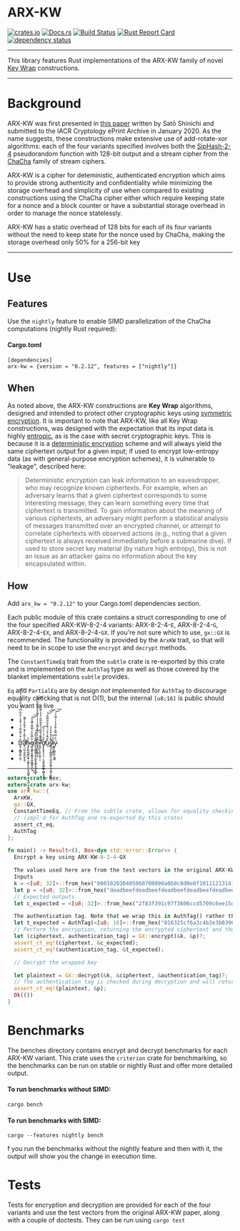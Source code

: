 # ARX-KW

[![crates.io](https://img.shields.io/crates/v/arx-kw.svg)](https://crates.io/crates/arx-kw)
[![Docs.rs](https://docs.rs/arx-kw/badge.svg)](https://docs.rs/arx-kw)
[![Build Status](https://www.travis-ci.com/mcaveniathor/arx-kw.svg?branch=main)](https://www.travis-ci.com/mcaveniathor/arx-kw)
[![Rust Report Card](https://rust-reportcard.xuri.me/badge/github.com/mcaveniathor/arx-kw)](https://rust-reportcard.xuri.me/report/github.com/mcaveniathor/arx-kw)
[![dependency status](https://deps.rs/crate/arx-kw/0.2.12/status.svg)](https://deps.rs/crate/arx-kw/0.2.12)

---

This library features Rust implementations of the ARX-KW family of novel [Key Wrap](https://wikipedia.org/wiki/Key_Wrap) constructions.

---

# Background

ARX-KW was first presented in [this paper](https://ia.cr/2020/059) written by Satō Shinichi and submitted to the IACR Cryptology ePrint Archive in January 2020. As the name
suggests, these constructions make extensive use of add-rotate-xor algorithms: each of the four
variants specified involves both the [SipHash-2-4](https://wikipedia.org/wiki/SipHash) pseudorandom function with 128-bit output and
a stream cipher from the [ChaCha](https://wikipedia.org/wiki/Salsa20) family of stream ciphers.

ARX-KW is a cipher for deteministic, authenticated encryption which aims to provide strong
authenticity and confidentiality while minimizing the storage overhead and simplicity of use
when compared to existing constructions using the ChaCha cipher either which require keeping state for a nonce and 
a block counter or have a substantial storage overhead in order to manage the nonce
statelessly.

ARX-KW has a static overhead of 128 bits for each of its four variants without the need to keep
state for the nonce used by ChaCha, making the storage overhead only 50% for a 256-bit key

---

# Use



## Features

Use the `nightly` feature to enable SIMD parallelization of the ChaCha computations (nightly Rust required):
#### Cargo.toml

```
[dependencies]
arx-kw = {version = "0.2.12", features = ["nightly"]}
```

## When

As noted above, the ARX-KW constructions are **Key Wrap** algorithms, designed and intended to
protect other cryptographic keys using [symmetric encryption](https://wikipedia.org/wiki/Symmetric_encryption). It is important to note that ARX-KW, like all Key Wrap constructions, 
was designed with the expectation that its input data is highly [entropic](https://wikipedia.org/wiki/Entropic_security), as is the case with secret cryptographic keys. This is because it is
a [deterministic encryption](https://wikipedia.org/wiki/Deterministic_encryption) scheme and
will always yield the same ciphertext output for a given input; if used to encrypt low-entropy
data (as with general-purpose encryption schemes), it is vulnerable to "leakage", described here:

> Deterministic encryption can leak information to an eavesdropper, who may recognize known ciphertexts. For example, when an adversary learns that a given ciphertext corresponds to some interesting message, they can learn something every time that ciphertext is transmitted. To gain information about the meaning of various ciphertexts, an adversary might perform a statistical analysis of messages transmitted over an encrypted channel, or attempt to correlate ciphertexts with observed actions (e.g., noting that a given ciphertext is always received immediately before a submarine dive). If used to store secret key material (by nature high entropy), this is not an issue as an attacker gains no information about the key encapsulated within. 

## How

Add `arx_kw = "0.2.12"` to your Cargo.toml dependencies section.
 
Each public module of this crate contains a struct corresponding to one of the four specified
ARX-KW-8-2-4 variants: ARX-8-2-4-`E`, ARX-8-2-4-`G`, ARX-8-2-4-`EX`, and ARX-8-2-4-`GX`. If you're not
sure which to use, `gx::GX` is recommended. The functionality is provided by the `ArxKW` trait,
so that will need to be in scope to use the `encrypt` and `decrypt` methods.


The
`ConstantTimeEq` trait from the `subtle` crate is re-exported by this crate and is implemented
on the `AuthTag` type as well as those covered by the blanket implementations `subtle`
provides.

`Eq` and `PartialEq` are by design *not* implemented for `AuthTag` to discourage equality
checking that is not O(1), but the internal `[u8;16]` is public should you want to live 


-
-
-
- Ḑ̷͉͎̺̳̭͖̗̦̪͓̂͗͒̓̅̆̋̐́̓̓̎̊͐̍̂̈͂̇͆̇͐̉̈̄̈́̈́̓̓̾͒̕͠à̸̢̛̤̠̺̩̱̤̭̪̮̙͈̱̀̍͂̋̓̓͊̈́͊̋̀̾͌͂͘͘̚n̶̡̡̢̪̼̲̫̪̯͖̟͕͚̬̠̥̫̱̮̖̼̪͚̜͙̥̬̙̪̩̮̞̰̼̲̭̏̀̀ģ̸̨̧̳̟͙͙̳̘̥͖̮̼̻͍̯̦̖͋͆̃̏͛̒̌̅͊̃̿̄̒̋͜͜͝͝ͅ ̸̧̟̼͉̳̰̥̮̙͈͖͙͎͇̙͍͚͔͒͋͋̋̒̚͠ͅͅͅè̵̡̘̲̪͔̪̥̹̟̾̅̓͛̐̐̽̅͌̊̓̔̍̓̿̊̆̂̈́͑̽̅̿̚͝͝r̵̛̭̺̠̙̞̫̗̞̪̗̹͎͌͌͌̒̏̌̅̇̉̑̂͋̅̅̀̔̉̾̋̅̏̓͘̚ờ̸̢̡̢̥̟̗̘͉̠̣͕̮͈͍͉̳̫̲̖͖̻̝̯̟͂̊̈́͑̇́͛̏͜͠u̷̎͋͂̽̉͒́̈́̑̋́̌͂̿̋̆́͜͝͝͝s̸̡̡̡̞̞͇͖̖͍̝͖̣̪͓͖̥̟͙̫̪̗͙̯̞͍̽̃̆̒̐̐̊̓̾̚̚ͅĺ̴͕͖͎̣̞͕̙̹̓͒y̷̢̠̠͇͉̘̠̩̳̲͗̑͐̿̿̐͗͊̀̽̀͐̀̿̔̈́͘͝͝
-
-


---
```rust
extern crate hex;
extern crate arx-kw;
use arx_kw::{
  ArxKW,
  gx::GX,
  ConstantTimeEq, // From the subtle crate, allows for equality checking in constant time
  // (impl'd for AuthTag and re-exported by this crate)
  assert_ct_eq,
  AuthTag
};

fn main() -> Result<(), Box<dyn std::error::Error>> {
  Encrypt a key using ARX-KW-8-2-4-GX

  The values used here are from the test vectors in the original ARX-KW paper.
  Inputs
  k = <[u8; 32]>::from_hex("000102030405060708090a0b0c0d0e0f101112131415161718191a1b1c1d1e1f")?; // The key we are using to wrap the plaintext secret key
  let p = <[u8; 32]>::from_hex("deadbeefdeadbeefdeadbeefdeadbeefdeadbeefdeadbeefdeadbeefdeadbeef")?; // The plaintext secret key we want to store/transport securely
  // Expected outputs
  let c_expected = <[u8; 32]>::from_hex("2f83f391c97f3606ccd5709c6ee15d66cd7e65a2aeb7dc3066636e8f6b0d39c3")?; // The ciphertext which contains the wrapped key.

  The authentication tag. Note that we wrap this in AuthTag() rather than just using a [u8;16] so that we get constant time equality checking
  let t_expected = AuthTag(<[u8; 16]>::from_hex("016325cf6a3c4b2e3b039675e1ccbc65")?);
  // Perform the encryption, returning the encrypted ciphertext and the authentication tag.
  let (ciphertext, authentication_tag) = GX::encrypt(&k, &p)?;
  assert_ct_eq!(ciphertext, &c_expected);
  assert_ct_eq!(authentication_tag, &t_expected);

  // Decrypt the wrapped key

  let plaintext = GX::decrypt(&k, &ciphertext, &authentication_tag)?;
  // The authentication tag is checked during decryption and will return an error if the tags do not match
  assert_ct_eq!(plaintext, &p);
  Ok(())
}

```


# Benchmarks

The benches directory contains encrypt and decrypt benchmarks for each ARX-KW variant. This crate uses the `criterion` crate
for benchmarking, so the benchmarks can be run on stable or nightly Rust and offer more detailed output.

#### To run benchmarks without SIMD:

`cargo bench`

#### To run benchmarks with SIMD:

`cargo --features nightly bench`

f you run the benchmarks without the nightly feature and then with it, the output will show you the change in execution time.


# Tests

Tests for encryption and decryption are provided for each of the four variants and use the test vectors from the original ARX-KW paper, along with a couple of doctests. They can be run using `cargo test`
